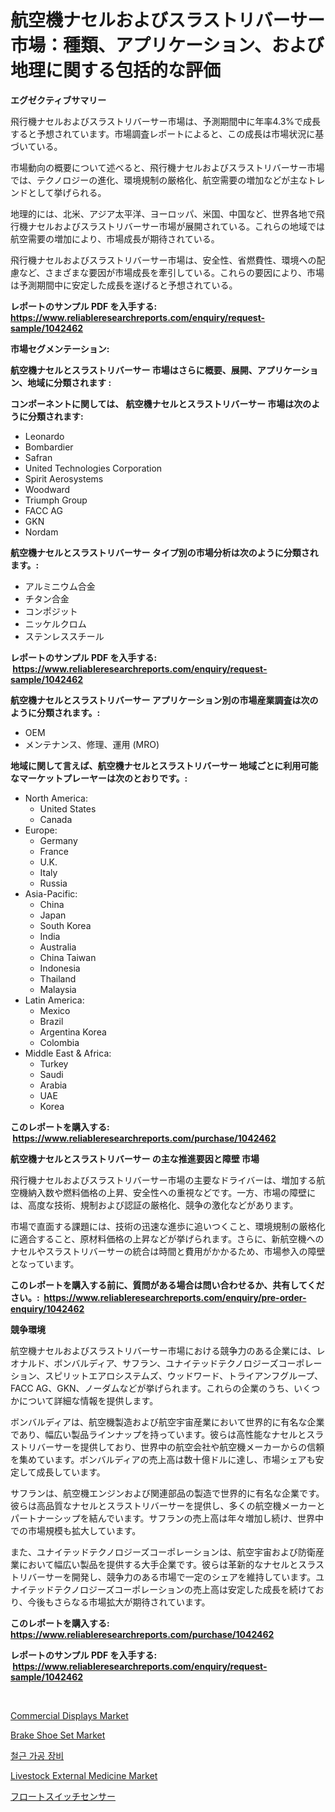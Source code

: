 <p><h1>航空機ナセルおよびスラストリバーサー市場：種類、アプリケーション、および地理に関する包括的な評価</h1></p><p><strong>エグゼクティブサマリー</strong></p>
<p><p>飛行機ナセルおよびスラストリバーサー市場は、予測期間中に年率4.3%で成長すると予想されています。市場調査レポートによると、この成長は市場状況に基づいている。</p><p>市場動向の概要について述べると、飛行機ナセルおよびスラストリバーサー市場では、テクノロジーの進化、環境規制の厳格化、航空需要の増加などが主なトレンドとして挙げられる。</p><p>地理的には、北米、アジア太平洋、ヨーロッパ、米国、中国など、世界各地で飛行機ナセルおよびスラストリバーサー市場が展開されている。これらの地域では航空需要の増加により、市場成長が期待されている。</p><p>飛行機ナセルおよびスラストリバーサー市場は、安全性、省燃費性、環境への配慮など、さまざまな要因が市場成長を牽引している。これらの要因により、市場は予測期間中に安定した成長を遂げると予想されている。</p></p>
<p><strong>レポートのサンプル PDF を入手する: <a href="https://www.reliableresearchreports.com/enquiry/request-sample/1042462">https://www.reliableresearchreports.com/enquiry/request-sample/1042462</a></strong></p>
<p><strong>市場セグメンテーション:</strong></p>
<p><strong> 航空機ナセルとスラストリバーサー 市場はさらに概要、展開、アプリケーション、地域に分類されます :</strong></p>
<p><strong>コンポーネントに関しては、 航空機ナセルとスラストリバーサー 市場は次のように分類されます: &nbsp;</strong></p>
<p><ul><li>Leonardo</li><li>Bombardier</li><li>Safran</li><li>United Technologies Corporation</li><li>Spirit Aerosystems</li><li>Woodward</li><li>Triumph Group</li><li>FACC AG</li><li>GKN</li><li>Nordam</li></ul></p>
<p><strong> 航空機ナセルとスラストリバーサー タイプ別の市場分析は次のように分類されます。:</strong></p>
<p><ul><li>アルミニウム合金</li><li>チタン合金</li><li>コンポジット</li><li>ニッケルクロム</li><li>ステンレススチール</li></ul></p>
<p><strong>レポートのサンプル PDF を入手する: &nbsp;<a href="https://www.reliableresearchreports.com/enquiry/request-sample/1042462">https://www.reliableresearchreports.com/enquiry/request-sample/1042462</a></strong></p>
<p><strong> 航空機ナセルとスラストリバーサー アプリケーション別の市場産業調査は次のように分類されます。:</strong></p>
<p><ul><li>OEM</li><li>メンテナンス、修理、運用 (MRO)</li></ul></p>
<p><strong>地域に関して言えば、航空機ナセルとスラストリバーサー 地域ごとに利用可能なマーケットプレーヤーは次のとおりです。:</strong></p>
<p><ul>
    <li>
        North America:
        <ul>
            <li>United States</li>
            <li>Canada</li>
        </ul>
    </li>
    <li>
        Europe:
        <ul>
            <li>Germany</li>
            <li>France</li>
            <li>U.K.</li>
            <li>Italy</li>
            <li>Russia</li>
        </ul>
    </li>
    <li>
        Asia-Pacific:
        <ul>
            <li>China</li>
            <li>Japan</li>
            <li>South Korea</li>
            <li>India</li>
            <li>Australia</li>
            <li>China Taiwan</li>
            <li>Indonesia</li>
            <li>Thailand</li>
            <li>Malaysia</li>
        </ul>
    </li>
    <li>
        Latin America:
        <ul>
            <li>Mexico</li>
            <li>Brazil</li>
            <li>Argentina Korea</li>
            <li>Colombia</li>
        </ul>
    </li>
    <li>
        Middle East & Africa:
        <ul>
            <li>Turkey</li>
            <li>Saudi</li>
            <li>Arabia</li>
            <li>UAE</li>
            <li>Korea</li>
        </ul>
    </li>
    </ul></p>
<p><strong>このレポートを購入する: &nbsp;<a href="https://www.reliableresearchreports.com/purchase/1042462">https://www.reliableresearchreports.com/purchase/1042462</a></strong></p>
<p><strong>航空機ナセルとスラストリバーサー の主な推進要因と障壁 市場</strong></p>
<p><p>飛行機ナセルおよびスラストリバーサー市場の主要なドライバーは、増加する航空機納入数や燃料価格の上昇、安全性への重視などです。一方、市場の障壁には、高度な技術、規制および認証の厳格化、競争の激化などがあります。</p><p>市場で直面する課題には、技術の迅速な進歩に追いつくこと、環境規制の厳格化に適合すること、原材料価格の上昇などが挙げられます。さらに、新航空機へのナセルやスラストリバーサーの統合は時間と費用がかかるため、市場参入の障壁となっています。</p></p>
<p><strong>このレポートを購入する前に、質問がある場合は問い合わせるか、共有してください。:&nbsp; <a href="https://www.reliableresearchreports.com/enquiry/pre-order-enquiry/1042462">https://www.reliableresearchreports.com/enquiry/pre-order-enquiry/1042462</a></strong></p>
<p><strong>競争環境</strong></p>
<p><p>航空機ナセルおよびスラストリバーサー市場における競争力のある企業には、レオナルド、ボンバルディア、サフラン、ユナイテッドテクノロジーズコーポレーション、スピリットエアロシステムズ、ウッドワード、トライアンフグループ、FACC AG、GKN、ノーダムなどが挙げられます。これらの企業のうち、いくつかについて詳細な情報を提供します。</p><p>ボンバルディアは、航空機製造および航空宇宙産業において世界的に有名な企業であり、幅広い製品ラインナップを持っています。彼らは高性能なナセルとスラストリバーサーを提供しており、世界中の航空会社や航空機メーカーからの信頼を集めています。ボンバルディアの売上高は数十億ドルに達し、市場シェアも安定して成長しています。</p><p>サフランは、航空機エンジンおよび関連部品の製造で世界的に有名な企業です。彼らは高品質なナセルとスラストリバーサーを提供し、多くの航空機メーカーとパートナーシップを結んでいます。サフランの売上高は年々増加し続け、世界中での市場規模も拡大しています。</p><p>また、ユナイテッドテクノロジーズコーポレーションは、航空宇宙および防衛産業において幅広い製品を提供する大手企業です。彼らは革新的なナセルとスラストリバーサーを開発し、競争力のある市場で一定のシェアを維持しています。ユナイテッドテクノロジーズコーポレーションの売上高は安定した成長を続けており、今後もさらなる市場拡大が期待されています。</p></p>
<p><strong>このレポートを購入する: &nbsp; <a href="https://www.reliableresearchreports.com/purchase/1042462">https://www.reliableresearchreports.com/purchase/1042462</a></strong></p>
<p><strong>レポートのサンプル PDF を入手する: &nbsp;<a href="https://www.reliableresearchreports.com/enquiry/request-sample/1042462">https://www.reliableresearchreports.com/enquiry/request-sample/1042462</a></strong><strong></strong></p>
<p>&nbsp;</p>
<p><p><a href="https://view.publitas.com/reportprime-1/global-commercial-displays-market-by-types-applications-and-major-players-with-regional-growth-rate-analysis-and-development-situation-from-2024-to-2031/">Commercial Displays Market</a></p><p><a href="https://issuu.com/reportprime-2/docs/brake-shoe-set-market-size-2030.pptx">Brake Shoe Set Market</a></p><p><a href="https://medium.com/@alphonsoramon0t5yrz6hwr89/%EA%B0%95%EC%97%B0%EC%B2%A0-%EA%B0%80%EA%B3%B5-%EC%9E%A5%EB%B9%84-%EC%8B%9C%EC%9E%A5-%EC%A0%90%EC%9C%A0%EC%9C%A8-%EB%B3%80%ED%99%94-%EB%B0%8F-%EC%8B%9C%EC%9E%A5-%EC%84%B1%EC%9E%A5-%ED%8A%B8%EB%A0%8C%EB%93%9C-2024%EB%85%84-2031%EB%85%84-ac5d72983643">철근 가공 장비</a></p><p><a href="https://meowing-lemming-dd3.notion.site/Livestock-External-Medicine-Market-Centers-on-Aspects-such-as-Market-Growth-Market-Share-Market-Op-7ce7b5e3b47642f4b8c3fa2447427908">Livestock External Medicine Market</a></p><p><a href="https://github.com/mreklxf44233/Market-Research-Report-List-1/blob/main/9175768185517.md">フロートスイッチセンサー</a></p></p>